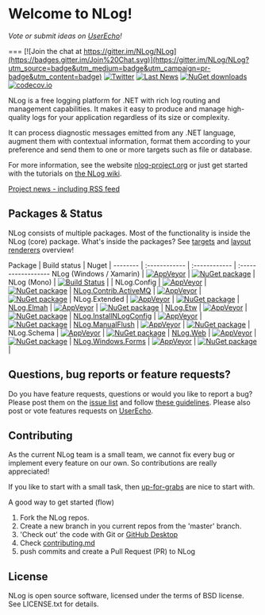 Welcome to NLog!
===
*Vote or submit ideas on [UserEcho](https://nlog.userecho.com)!*

===
[![Join the chat at https://gitter.im/NLog/NLog](https://badges.gitter.im/Join%20Chat.svg)](https://gitter.im/NLog/NLog?utm_source=badge&utm_medium=badge&utm_campaign=pr-badge&utm_content=badge)
[![Twitter](https://img.shields.io/badge/Twitter-NLogOfficial-blue.svg)](https://twitter.com/nlogofficial)
[![Last News](https://img.shields.io/badge/News-24_okt_2015-orange.svg)](http://nlog-project.org/archives/)
[![NuGet downloads](https://img.shields.io/nuget/dt/NLog.svg)](https://www.nuget.org/packages/NLog)
[![codecov.io](https://codecov.io/github/NLog/NLog/coverage.svg?branch=master)](https://codecov.io/github/NLog/NLog?branch=master) 


<!--[![Pre-release version](https://img.shields.io/nuget/vpre/NLog.svg)](https://www.nuget.org/packages/NLog)--> 



<!--[NLog is Looking for Developers!](http://nlog-project.org/2015/08/05/NLog-is-looking-for-developers.html)-->


NLog is a free logging platform for .NET with rich log routing and management 
capabilities. It makes it easy to produce and manage high-quality logs for 
your application regardless of its size or complexity. 

It can process diagnostic messages emitted from any .NET language, augment 
them with contextual information, format them according to your preference 
and send them to one or more targets such as file or database. 

For more information, see the website [nlog-project.org](http://nlog-project.org)
or just get started with the tutorials on [the NLog wiki](https://github.com/NLog/NLog/wiki).

[Project news - including RSS feed](http://nlog-project.org/archives/)

Packages & Status
---
NLog consists of multiple packages. Most of the functionality is inside the NLog (core) package. What's inside the packages? See [targets](https://github.com/NLog/NLog/wiki/Targets) and [layout renderers](https://github.com/NLog/NLog/wiki/Layout-Renderers) overview!

Package  | Build status | Nuget |
-------- | :------------ | :------------ | :------------------
NLog (Windows / Xamarin)                                                      | [![AppVeyor](https://img.shields.io/appveyor/ci/nlog/nlog/master.svg)](https://ci.appveyor.com/project/nlog/nlog/branch/master)                   | [![NuGet package](https://img.shields.io/nuget/v/NLog.svg)](https://www.nuget.org/packages/NLog)                                 |
NLog (Mono)                                                         | [![Build Status](https://travis-ci.org/NLog/NLog.svg?branch=master)](https://travis-ci.org/NLog/NLog)                                                         |                                                                                                                                  |
NLog.Config                                                         | [![AppVeyor](https://img.shields.io/appveyor/ci/nlog/nlog/master.svg)](https://ci.appveyor.com/project/nlog/nlog/branch/master)                   | [![NuGet package](https://img.shields.io/nuget/v/NLog.Config.svg)](https://www.nuget.org/packages/NLog.Config)                   |
[NLog.Contrib.ActiveMQ](https://github.com/NLog/NLog.Contrib.ActiveMQ)                                              | [![AppVeyor](https://img.shields.io/appveyor/ci/nlog/nlog-contrib-activemq/master.svg)](https://ci.appveyor.com/project/nlog/nlog-contrib-activemq/branch/master)                   | [![NuGet package](https://img.shields.io/nuget/v/NLog.Contrib.ActiveMQ.svg)](https://www.nuget.org/packages/NLog.Contrib.ActiveMQ)                   |
NLog.Extended                                                       | [![AppVeyor](https://img.shields.io/appveyor/ci/nlog/nlog/master.svg)](https://ci.appveyor.com/project/nlog/nlog/branch/master)                   | [![NuGet package](https://img.shields.io/nuget/v/NLog.Extended.svg)](https://www.nuget.org/packages/NLog.Extended)               |
[NLog.Elmah](https://github.com/NLog/NLog.Elmah)                    | [![AppVeyor](https://img.shields.io/appveyor/ci/nlog/nlog-Elmah/master.svg)](https://ci.appveyor.com/project/nlog/nlog-Elmah/branch/master)               | [![NuGet package](https://img.shields.io/nuget/v/NLog.Elmah.svg)](https://www.nuget.org/packages/NLog.Elmah)                     |
[NLog.Etw](https://github.com/NLog/NLog.Etw)                        | [![AppVeyor](https://img.shields.io/appveyor/ci/nlog/nlog-etw/master.svg)](https://ci.appveyor.com/project/nlog/nlog-etw/branch/master)                   | [![NuGet package](https://img.shields.io/nuget/v/NLog.Etw.svg)](https://www.nuget.org/packages/NLog.Etw)                         |
[NLog.InstallNLogConfig](https://github.com/NLog/NLog.InstallNLogConfig)                        | [![AppVeyor](https://img.shields.io/appveyor/ci/nlog/nlog-InstallNLogConfig/master.svg)](https://ci.appveyor.com/project/nlog/nlog-InstallNLogConfig/branch/master)                   | [![NuGet package](https://img.shields.io/nuget/v/NLog.InstallNLogConfig.svg)](https://www.nuget.org/packages/NLog.InstallNLogConfig)                         |
[NLog.ManualFlush](https://github.com/NLog/NLog.ManualFlush)        | [![AppVeyor](https://img.shields.io/appveyor/ci/nlog/nlog-ManualFlush/master.svg)](https://ci.appveyor.com/project/nlog/nlog-ManualFlush/branch/master)   | [![NuGet package](https://img.shields.io/nuget/v/NLog.ManualFlush.svg)](https://www.nuget.org/packages/NLog.ManualFlush)         |
NLog.Schema                                                         | [![AppVeyor](https://img.shields.io/appveyor/ci/nlog/nlog/master.svg)](https://ci.appveyor.com/project/nlog/nlog/branch/master)                   | [![NuGet package](https://img.shields.io/nuget/v/NLog.Schema.svg)](https://www.nuget.org/packages/NLog.Schema)                   |
[NLog.Web](https://github.com/NLog/NLog.Web)                        | [![AppVeyor](https://img.shields.io/appveyor/ci/nlog/nlog-web/master.svg)](https://ci.appveyor.com/project/nlog/nlog-web/branch/master)                   | [![NuGet package](https://img.shields.io/nuget/v/NLog.Web.svg)](https://www.nuget.org/packages/NLog.Web)                         |
[NLog.Windows.Forms](https://github.com/NLog/NLog.Windows.Forms)    | [![AppVeyor](https://img.shields.io/appveyor/ci/nlog/nlog-windows-forms/master.svg)](https://ci.appveyor.com/project/nlog/nlog-windows-forms/branch/master)           | [![NuGet package](https://img.shields.io/nuget/v/NLog.Windows.Forms.svg)](https://www.nuget.org/packages/NLog.Windows.Forms)     |





Questions, bug reports or feature requests?
---
Do you have feature requests, questions or would you like to report a bug? Please post them on the [issue list](https://github.com/NLog/NLog/issues) and follow [these guidelines](CONTRIBUTING.md).
Please also post or vote features requests on [UserEcho](https://nlog.userecho.com).

Contributing
---
As the current NLog team is a small team, we cannot fix every bug or implement every feature on our own. So contributions are really appreciated!

If you like to start with a small task, then
[up-for-grabs](https://github.com/NLog/NLog/issues?utf8=%E2%9C%93&q=is%3Aopen+is%3Aissue+label%3Aup-for-grabs+-label%3A%22almost+ready%22+)  are nice to start with.


A good way to get started (flow)


1. Fork the NLog repos. 
1. Create a new branch in you current repos from the 'master' branch.
1. 'Check out' the code with Git or [GitHub Desktop](https://desktop.github.com/)
1. Check [contributing.md](https://github.com/NLog/NLog/blob/master/CONTRIBUTING.md#sync-projects)
1. push commits and create a Pull Request (PR) to NLog


License
---
NLog is open source software, licensed under the terms of BSD license. 
See LICENSE.txt for details.
